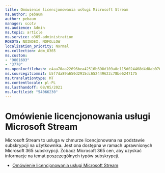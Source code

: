 ```yaml
---
title: Omówienie licencjonowania usługi Microsoft Stream
ms.author: pebaum
author: pebaum
manager: scotv
ms.audience: Admin
ms.topic: article
ms.service: o365-administration
ROBOTS: NOINDEX, NOFOLLOW
localization_priority: Normal
ms.collection: Adm_O365
ms.custom:
- "9001693"
- "3770"
ms.openlocfilehash: e4aa70aa22696bea42516b698d109a0c115d024468d4d8ab070b9c337c3e91fe
ms.sourcegitcommit: b5f7da89a650d2915dc652449623c78be6247175
ms.translationtype: MT
ms.contentlocale: pl-PL
ms.lasthandoff: 08/05/2021
ms.locfileid: "54066230"
---
```

# <a name="microsoft-stream-licensing-overview"></a>Omówienie licencjonowania usługi Microsoft Stream

Microsoft Stream to usługa w chmurze licencjonowana na podstawie subskrypcji na użytkownika. Jest ona dostępna w ramach uprawnionych Microsoft 365 subskrypcji. Zobacz Microsoft 365 cen, aby uzyskać informacje na temat poszczególnych typów subskrypcji.

- [Omówienie licencjonowania usługi Microsoft Stream](https://docs.microsoft.com/stream/license-overview)